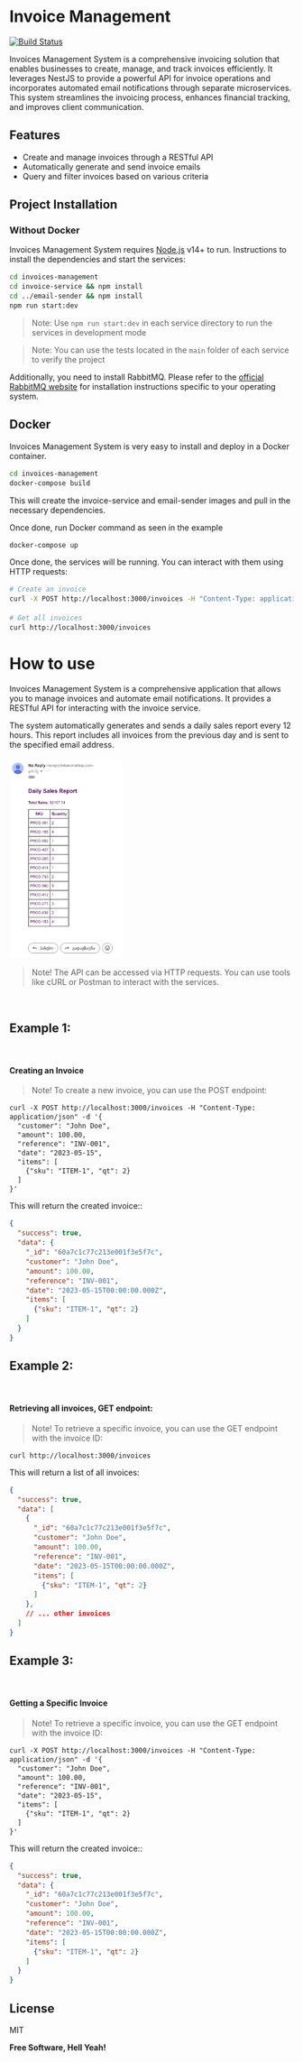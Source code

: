 
# Invoice Management 

[![Build Status](https://travis-ci.org/joemccann/dillinger.svg?branch=master)](https://travis-ci.org/joemccann/dillinger)

Invoices Management System is a comprehensive invoicing solution that enables businesses to create, manage, and track invoices efficiently. It leverages NestJS to provide a powerful API for invoice operations and incorporates automated email notifications through separate microservices. This system streamlines the invoicing process, enhances financial tracking, and improves client communication.

## Features

- Create and manage invoices through a RESTful API
- Automatically generate and send invoice emails
- Query and filter invoices based on various criteria


## Project Installation

### Without Docker

Invoices Management System requires [Node.js](https://nodejs.org/) v14+ to run.
Instructions to install the dependencies and start the services:
```sh
cd invoices-management
cd invoice-service && npm install
cd ../email-sender && npm install
npm run start:dev
```
> Note: Use `npm run start:dev` in each service directory to run the services in development mode

> Note: You can use the tests located in the `main` folder of each service to verify the project

Additionally, you need to install RabbitMQ. Please refer to the <a href="https://www.rabbitmq.com/docs/download">official RabbitMQ website</a> for installation instructions specific to your operating system.

## Docker

Invoices Management System is very easy to install and deploy in a Docker container.

```sh
cd invoices-management
docker-compose build
```

This will create the invoice-service and email-sender images and pull in the necessary dependencies.

Once done, run Docker command as seen in the example

```sh
docker-compose up
```


Once done, the services will be running. You can interact with them using HTTP requests:

```sh
# Create an invoice
curl -X POST http://localhost:3000/invoices -H "Content-Type: application/json" -d '{"customer":"John Doe","amount":100,"reference":"INV-001"}'

# Get all invoices
curl http://localhost:3000/invoices
```

# How to use 

Invoices Management System is a comprehensive application that allows you to manage invoices and automate email notifications. It provides a RESTful API for interacting with the invoice service.

The system automatically generates and sends a daily sales report every 12 hours. This report includes all invoices from the previous day and is sent to the specified email address.
<br>
<br>
<img src="./images/image.png" alt="invoce being sent to email" width="200"/>



> Note! The API can be accessed via HTTP requests. You can use tools like cURL or Postman to interact with the services.

</br>


## Example 1:

</br>

#### Creating an Invoice

> Note! To create a new invoice, you can use the POST endpoint:

```curl
curl -X POST http://localhost:3000/invoices -H "Content-Type: application/json" -d '{
  "customer": "John Doe",
  "amount": 100.00,
  "reference": "INV-001",
  "date": "2023-05-15",
  "items": [
    {"sku": "ITEM-1", "qt": 2}
  ]
}'
```

This will return the created invoice:: 

```json
{
  "success": true,
  "data": {
    "_id": "60a7c1c77c213e001f3e5f7c",
    "customer": "John Doe",
    "amount": 100.00,
    "reference": "INV-001",
    "date": "2023-05-15T00:00:00.000Z",
    "items": [
      {"sku": "ITEM-1", "qt": 2}
    ]
  }
}
```
## Example 2:

</br>

#### Retrieving all invoices, GET endpoint:

> Note! To retrieve a specific invoice, you can use the GET endpoint with the invoice ID:

```curl
curl http://localhost:3000/invoices
```

This will return a list of all invoices:

```json
{
  "success": true,
  "data": [
    {
      "_id": "60a7c1c77c213e001f3e5f7c",
      "customer": "John Doe",
      "amount": 100.00,
      "reference": "INV-001",
      "date": "2023-05-15T00:00:00.000Z",
      "items": [
        {"sku": "ITEM-1", "qt": 2}
      ]
    },
    // ... other invoices
  ]
}
```
## Example 3:

</br>

#### Getting a Specific Invoice

> Note! To retrieve a specific invoice, you can use the GET endpoint with the invoice ID:

```curl
curl -X POST http://localhost:3000/invoices -H "Content-Type: application/json" -d '{
  "customer": "John Doe",
  "amount": 100.00,
  "reference": "INV-001",
  "date": "2023-05-15",
  "items": [
    {"sku": "ITEM-1", "qt": 2}
  ]
}'
```

This will return the created invoice:: 

```json
{
  "success": true,
  "data": {
    "_id": "60a7c1c77c213e001f3e5f7c",
    "customer": "John Doe",
    "amount": 100.00,
    "reference": "INV-001",
    "date": "2023-05-15T00:00:00.000Z",
    "items": [
      {"sku": "ITEM-1", "qt": 2}
    ]
  }
}
```


## License

MIT

**Free Software, Hell Yeah!**